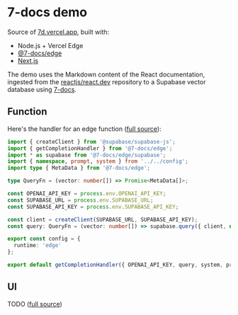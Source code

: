 # 7-docs demo

Source of [7d.vercel.app](https://7d.vercel.app), built with:

- Node.js + Vercel Edge
- [@7-docs/edge](https://www.npmjs.com/package/@7-docs/edge)
- [Next.js](https://nextjs.org)

The demo uses the Markdown content of the React documentation, ingested from the
[reactjs/react.dev](https://github.com/reactjs/react.dev/tree/main/src/content) repository to a Supabase vector database
using [7-docs](https://github.com/7-docs/7-docs).

## Function

Here's the handler for an edge function ([full source](./src/pages/api/completion.ts)):

```ts
import { createClient } from '@supabase/supabase-js';
import { getCompletionHandler } from '@7-docs/edge';
import * as supabase from '@7-docs/edge/supabase';
import { namespace, prompt, system } from '../../config';
import type { MetaData } from '@7-docs/edge';

type QueryFn = (vector: number[]) => Promise<MetaData[]>;

const OPENAI_API_KEY = process.env.OPENAI_API_KEY;
const SUPABASE_URL = process.env.SUPABASE_URL;
const SUPABASE_API_KEY = process.env.SUPABASE_API_KEY;

const client = createClient(SUPABASE_URL, SUPABASE_API_KEY);
const query: QueryFn = (vector: number[]) => supabase.query({ client, namespace, vector });

export const config = {
  runtime: 'edge'
};

export default getCompletionHandler({ OPENAI_API_KEY, query, system, prompt });
```

## UI

TODO ([full source](./src/pages/index.tsx))
